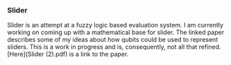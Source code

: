 ### Slider
Slider is an attempt at a fuzzy logic based evaluation system. I am currently working on coming up with a mathematical base for slider. The linked paper describes some of my ideas about how qubits could be used to represent sliders. This is a work in progress and is, consequently, not all that refined. [Here](Slider (2).pdf) is a link to the paper.
